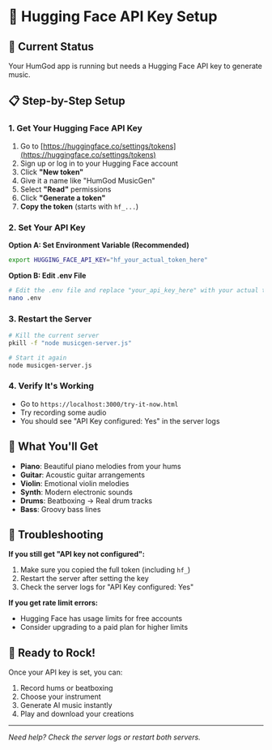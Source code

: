 # 🔑 Hugging Face API Key Setup

## 🚨 **Current Status**
Your HumGod app is running but needs a Hugging Face API key to generate music.

## 📋 **Step-by-Step Setup**

### 1. **Get Your Hugging Face API Key**
1. Go to [https://huggingface.co/settings/tokens](https://huggingface.co/settings/tokens)
2. Sign up or log in to your Hugging Face account
3. Click **"New token"**
4. Give it a name like "HumGod MusicGen"
5. Select **"Read"** permissions
6. Click **"Generate a token"**
7. **Copy the token** (starts with `hf_...`)

### 2. **Set Your API Key**

**Option A: Set Environment Variable (Recommended)**
```bash
export HUGGING_FACE_API_KEY="hf_your_actual_token_here"
```

**Option B: Edit .env File**
```bash
# Edit the .env file and replace "your_api_key_here" with your actual token
nano .env
```

### 3. **Restart the Server**
```bash
# Kill the current server
pkill -f "node musicgen-server.js"

# Start it again
node musicgen-server.js
```

### 4. **Verify It's Working**
- Go to `https://localhost:3000/try-it-now.html`
- Try recording some audio
- You should see "API Key configured: Yes" in the server logs

## 🎵 **What You'll Get**
- **Piano**: Beautiful piano melodies from your hums
- **Guitar**: Acoustic guitar arrangements
- **Violin**: Emotional violin melodies
- **Synth**: Modern electronic sounds
- **Drums**: Beatboxing → Real drum tracks
- **Bass**: Groovy bass lines

## 🔧 **Troubleshooting**

**If you still get "API key not configured":**
1. Make sure you copied the full token (including `hf_`)
2. Restart the server after setting the key
3. Check the server logs for "API Key configured: Yes"

**If you get rate limit errors:**
- Hugging Face has usage limits for free accounts
- Consider upgrading to a paid plan for higher limits

## 🎯 **Ready to Rock!**
Once your API key is set, you can:
1. Record hums or beatboxing
2. Choose your instrument
3. Generate AI music instantly
4. Play and download your creations

---
*Need help? Check the server logs or restart both servers.*
